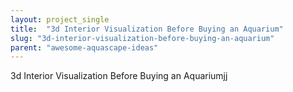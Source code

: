```yaml
---
layout: project_single
title:  "3d Interior Visualization Before Buying an Aquarium"
slug: "3d-interior-visualization-before-buying-an-aquarium"
parent: "awesome-aquascape-ideas"
---
```

3d Interior Visualization Before Buying an Aquariumjj